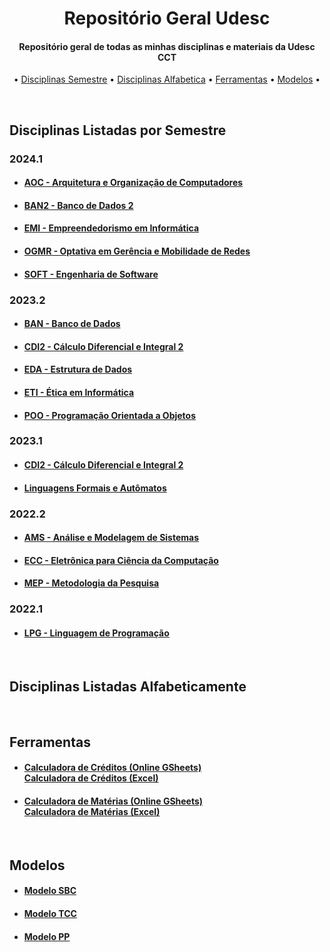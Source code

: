 <h1 align="center">
  Repositório Geral Udesc
</h1>

<h4 align="center">
   Repositório geral de todas as minhas disciplinas e materiais da Udesc CCT
</h4>
<p align="center">
  •
  <a href="#disciplinassemestre">Disciplinas Semestre</a>
  •
  <a href="#disciplinasalfabetico">Disciplinas Alfabetica</a>
  •
  <a href="#ferramentas">Ferramentas</a> 
  •
  <a href="#modelos">Modelos</a> 
  •
</p>

<br>

<h2 id="disciplinassemestre">
  Disciplinas Listadas por Semestre
</h2>

<h3>
  2024.1
</h3>
<ul>
  <li>
    <h4>
      <a href="https://github.com/JoaoVargas/Repo-Udesc-Geral/tree/main/Disciplinas/2024.1/2024.1.AOC">
      AOC - Arquitetura e Organização de Computadores
      </a>
    </h4>
  </li>
  <li>
    <h4>
      <a href="https://github.com/JoaoVargas/Repo-Udesc-Geral/tree/main/Disciplinas/2024.1/2024.1.BAN2">
      BAN2 - Banco de Dados 2
      </a>
    </h4>
  </li>
  <li>
    <h4>
      <a href="https://github.com/JoaoVargas/Repo-Udesc-Geral/tree/main/Disciplinas/2024.1/2024.1.EMI">
      EMI - Empreendedorismo em Informática
      </a>
    </h4>
  </li>
  <li>
    <h4>
      <a href="https://github.com/JoaoVargas/Repo-Udesc-Geral/tree/main/Disciplinas/2024.1/2024.1.OGMR">
      OGMR - Optativa em Gerência e Mobilidade de Redes
      </a>
    </h4>
  </li>
  <li>
    <h4>
      <a href="https://github.com/JoaoVargas/Repo-Udesc-Geral/tree/main/Disciplinas/2024.1/2024.1.SOFT">
      SOFT - Engenharia de Software
      </a>
    </h4>
  </li>
</ul>

<h3>
  2023.2
</h3>
<ul>
  <li>
    <h4>
      <a href="https://github.com/JoaoVargas/Repo-Udesc-Geral/tree/main/Disciplinas/2023.2/2023.2.BAN">
      BAN - Banco de Dados
      </a>
    </h4>
  </li>
  <li>
    <h4>
      <a href="https://github.com/JoaoVargas/Repo-Udesc-Geral/tree/main/Disciplinas/2023.2/2023.2.CDI2">
      CDI2 - Cálculo Diferencial e Integral 2
      </a>
    </h4>
  </li>
  <li>
    <h4>
      <a href="https://github.com/JoaoVargas/Repo-Udesc-Geral/tree/main/Disciplinas/2023.2/2023.2.EDA">
      EDA - Estrutura de Dados
      </a>
    </h4>
  </li>
  <li>
    <h4>
      <a href="https://github.com/JoaoVargas/Repo-Udesc-Geral/tree/main/Disciplinas/2023.2/2023.2.ETI">
      ETI - Ética em Informática
      </a>
    </h4>
  </li>
  <li>
    <h4>
      <a href="https://github.com/JoaoVargas/Repo-Udesc-Geral/tree/main/Disciplinas/2023.2/2023.2.POO">
      POO - Programação Orientada a Objetos
      </a>
    </h4>
  </li>
</ul>

<h3>
  2023.1
</h3>
<ul>
  <li>
    <h4>
      <a href="https://github.com/JoaoVargas/Repo-Udesc-Geral/tree/main/Disciplinas/2023.1/2023.1.CDI2">
      CDI2 - Cálculo Diferencial e Integral 2
      </a>
    </h4>
  </li>
  <li>
    <h4>
      <a href="https://github.com/JoaoVargas/Repo-Udesc-Geral/tree/main/Disciplinas/2023.1/2023.1.LFA">
      Linguagens Formais e Autômatos
      </a>
    </h4>
  </li>
</ul>

<h3>
  2022.2
</h3>
<ul>
  <li>
    <h4>
      <a href="https://github.com/JoaoVargas/Repo-Udesc-Geral/tree/main/Disciplinas/2022.2/2022.2.AMS">
      AMS - Análise e Modelagem de Sistemas
      </a>
    </h4>
  </li>
  <li>
    <h4>
      <a href="https://github.com/JoaoVargas/Repo-Udesc-Geral/tree/main/Disciplinas/2022.2/2022.2.ECC">
      ECC - Eletrônica para Ciência da Computação
      </a>
    </h4>
  </li>
  <li>
    <h4>
      <a href="https://github.com/JoaoVargas/Repo-Udesc-Geral/tree/main/Disciplinas/2022.2/2022.2.MEP">
      MEP - Metodologia da Pesquisa
      </a>
    </h4>
  </li>
</ul>

<h3>
  2022.1
</h3>
<ul>
  <li>
    <h4>
      <a href="https://github.com/JoaoVargas/Repo-Udesc-Geral/tree/main/Disciplinas/2022.1/2022.1.LPG">
      LPG - Linguagem de Programação
      </a>
    </h4>
  </li>
</ul>

<br>

<h2 id="disciplinasalfabetico">
  Disciplinas Listadas Alfabeticamente
</h2>

<br>

<h2 id="ferramentas">
  Ferramentas
</h2>
<ul>
  <li>
    <h4>
      <a href="https://docs.google.com/spreadsheets/d/1m1Yy97W_g0CGWV0V2sJaFn3GqphS-3jUhy-VH3Z_oDI/edit?usp=sharing">
      Calculadora de Créditos (Online GSheets)
      </a>
      <br>
      <a href="https://github.com/JoaoVargas/Repo-Udesc-Geral/blob/main/Ferramentas/Tabela%20para%20Calcular%20o%20Creditos.xlsx">
      Calculadora de Créditos (Excel)
      </a>
    </h4>
  </li>
  <li>
    <h4>
      <a href="https://docs.google.com/spreadsheets/d/1UkcBHYOWLfFdzO6uelhVPtpwqeRTFqIc92-FnasIr9I/edit?usp=sharing">
      Calculadora de Matérias (Online GSheets)
      </a>
      <br>
      <a href="https://github.com/JoaoVargas/Repo-Udesc-Geral/blob/main/Ferramentas/Tabela%20Calcular%20Materias.xlsx">
      Calculadora de Matérias (Excel)
      </a>
    </h4>
  </li>
</ul>

<br>

<h2 id="modelos">
  Modelos
</h2>
<ul>
  <li>
    <h4>
      <a href="https://github.com/JoaoVargas/Repo-Udesc-Geral/tree/main/Modelos/Modelo%20Artigo%20SBC/Template_SBC">
      Modelo SBC
      </a>
    </h4>
  </li>
  <li>
    <h4>
      <a href="https://github.com/JoaoVargas/Repo-Udesc-Geral/blob/main/Modelos/Modelo%20TCC.docx">
      Modelo TCC
      </a>
    </h4>
  </li>
  <li>
    <h4>
      <a href="https://github.com/JoaoVargas/Repo-Udesc-Geral/blob/main/Modelos/Modelo%20PP%20Udesc.pptx">
      Modelo PP
      </a>
    </h4>
  </li>
</ul>
